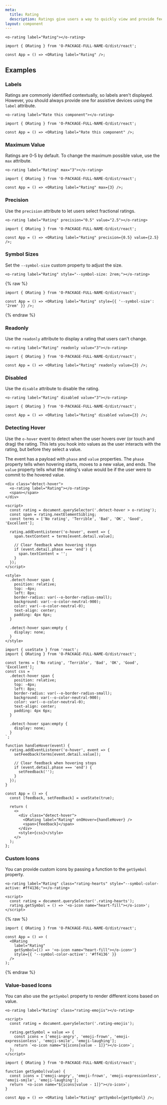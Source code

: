 ```yaml
---
meta:
  title: Rating
  description: Ratings give users a way to quickly view and provide feedback.
layout: component
---
```


```html:preview
<o-rating label="Rating"></o-rating>
```

```jsx:react
import { ORating } from 'O-PACKAGE-FULL-NAME-O/dist/react';

const App = () => <ORating label="Rating" />;
```

## Examples

### Labels

Ratings are commonly identified contextually, so labels aren't displayed. However, you should always provide one for assistive devices using the `label` attribute.

```html:preview
<o-rating label="Rate this component"></o-rating>
```

```jsx:react
import { ORating } from 'O-PACKAGE-FULL-NAME-O/dist/react';

const App = () => <ORating label="Rate this component" />;
```

### Maximum Value

Ratings are 0-5 by default. To change the maximum possible value, use the `max` attribute.

```html:preview
<o-rating label="Rating" max="3"></o-rating>
```

```jsx:react
import { ORating } from 'O-PACKAGE-FULL-NAME-O/dist/react';

const App = () => <ORating label="Rating" max={3} />;
```

### Precision

Use the `precision` attribute to let users select fractional ratings.

```html:preview
<o-rating label="Rating" precision="0.5" value="2.5"></o-rating>
```

```jsx:react
import { ORating } from 'O-PACKAGE-FULL-NAME-O/dist/react';

const App = () => <ORating label="Rating" precision={0.5} value={2.5} />;
```

### Symbol Sizes

Set the `--symbol-size` custom property to adjust the size.

```html:preview
<o-rating label="Rating" style="--symbol-size: 2rem;"></o-rating>
```

{% raw %}

```jsx:react
import { ORating } from 'O-PACKAGE-FULL-NAME-O/dist/react';

const App = () => <ORating label="Rating" style={{ '--symbol-size': '2rem' }} />;
```

{% endraw %}

### Readonly

Use the `readonly` attribute to display a rating that users can't change.

```html:preview
<o-rating label="Rating" readonly value="3"></o-rating>
```

```jsx:react
import { ORating } from 'O-PACKAGE-FULL-NAME-O/dist/react';

const App = () => <ORating label="Rating" readonly value={3} />;
```

### Disabled

Use the `disable` attribute to disable the rating.

```html:preview
<o-rating label="Rating" disabled value="3"></o-rating>
```

```jsx:react
import { ORating } from 'O-PACKAGE-FULL-NAME-O/dist/react';

const App = () => <ORating label="Rating" disabled value={3} />;
```

### Detecting Hover

Use the `o-hover` event to detect when the user hovers over (or touch and drag) the rating. This lets you hook into values as the user interacts with the rating, but before they select a value.

The event has a payload with `phase` and `value` properties. The `phase` property tells when hovering starts, moves to a new value, and ends. The `value` property tells what the rating's value would be if the user were to commit to the hovered value.

```html:preview
<div class="detect-hover">
  <o-rating label="Rating"></o-rating>
  <span></span>
</div>

<script>
  const rating = document.querySelector('.detect-hover > o-rating');
  const span = rating.nextElementSibling;
  const terms = ['No rating', 'Terrible', 'Bad', 'OK', 'Good', 'Excellent'];

  rating.addEventListener('o-hover', event => {
    span.textContent = terms[event.detail.value];

    // Clear feedback when hovering stops
    if (event.detail.phase === 'end') {
      span.textContent = '';
    }
  });
</script>

<style>
  .detect-hover span {
    position: relative;
    top: -4px;
    left: 8px;
    border-radius: var(--o-border-radius-small);
    background: var(--o-color-neutral-900);
    color: var(--o-color-neutral-0);
    text-align: center;
    padding: 4px 6px;
  }

  .detect-hover span:empty {
    display: none;
  }
</style>
```

```jsx:react
import { useState } from 'react';
import { ORating } from 'O-PACKAGE-FULL-NAME-O/dist/react';

const terms = ['No rating', 'Terrible', 'Bad', 'OK', 'Good', 'Excellent'];
const css = `
  .detect-hover span {
    position: relative;
    top: -4px;
    left: 8px;
    border-radius: var(--o-border-radius-small);
    background: var(--o-color-neutral-900);
    color: var(--o-color-neutral-0);
    text-align: center;
    padding: 4px 6px;
  }

  .detect-hover span:empty {
    display: none;
  }
`;

function handleHover(event) {
  rating.addEventListener('o-hover', event => {
    setFeedback(terms[event.detail.value]);

    // Clear feedback when hovering stops
    if (event.detail.phase === 'end') {
      setFeedback('');
    }
  });
}

const App = () => {
  const [feedback, setFeedback] = useState(true);

  return (
    <>
      <div class="detect-hover">
        <ORating label="Rating" onOHover={handleHover} />
        <span>{feedback}</span>
      </div>
      <style>{css}</style>
    </>
  );
};
```

### Custom Icons

You can provide custom icons by passing a function to the `getSymbol` property.

```html:preview
<o-rating label="Rating" class="rating-hearts" style="--symbol-color-active: #ff4136;"></o-rating>

<script>
  const rating = document.querySelector('.rating-hearts');
  rating.getSymbol = () => '<o-icon name="heart-fill"></o-icon>';
</script>
```

{% raw %}

```jsx:react
import { ORating } from 'O-PACKAGE-FULL-NAME-O/dist/react';

const App = () => (
  <ORating
    label="Rating"
    getSymbol={() => '<o-icon name="heart-fill"></o-icon>'}
    style={{ '--symbol-color-active': '#ff4136' }}
  />
);
```

{% endraw %}

### Value-based Icons

You can also use the `getSymbol` property to render different icons based on value.

```html:preview
<o-rating label="Rating" class="rating-emojis"></o-rating>

<script>
  const rating = document.querySelector('.rating-emojis');

  rating.getSymbol = value => {
    const icons = ['emoji-angry', 'emoji-frown', 'emoji-expressionless', 'emoji-smile', 'emoji-laughing'];
    return `<o-icon name="${icons[value - 1]}"></o-icon>`;
  };
</script>
```

```jsx:react
import { ORating } from 'O-PACKAGE-FULL-NAME-O/dist/react';

function getSymbol(value) {
  const icons = ['emoji-angry', 'emoji-frown', 'emoji-expressionless', 'emoji-smile', 'emoji-laughing'];
  return `<o-icon name="${icons[value - 1]}"></o-icon>`;
}

const App = () => <ORating label="Rating" getSymbol={getSymbol} />;
```

